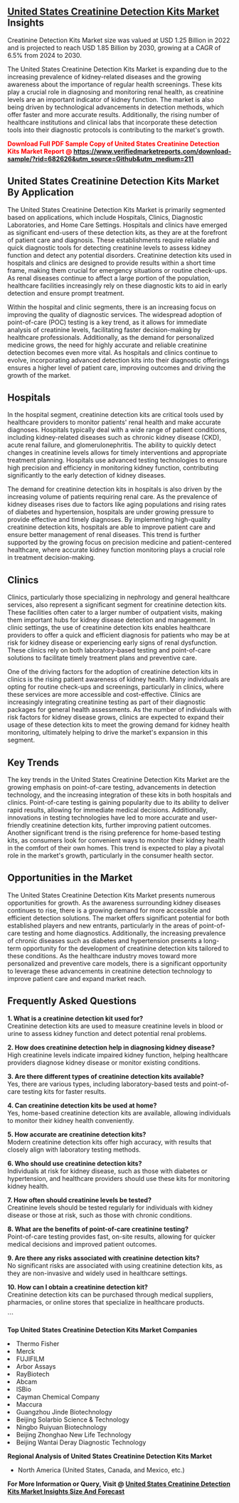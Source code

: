 <h2><a href="https://www.verifiedmarketreports.com/download-sample/?rid=682626&amp;utm_source=Github&amp;utm_medium=211" target="_blank">United States Creatinine Detection Kits Market</a> Insights</h2><p>Creatinine Detection Kits Market size was valued at USD 1.25 Billion in 2022 and is projected to reach USD 1.85 Billion by 2030, growing at a CAGR of 6.5% from 2024 to 2030.</p><p><p>The United States Creatinine Detection Kits Market is expanding due to the increasing prevalence of kidney-related diseases and the growing awareness about the importance of regular health screenings. These kits play a crucial role in diagnosing and monitoring renal health, as creatinine levels are an important indicator of kidney function. The market is also being driven by technological advancements in detection methods, which offer faster and more accurate results. Additionally, the rising number of healthcare institutions and clinical labs that incorporate these detection tools into their diagnostic protocols is contributing to the market's growth.</p><p><strong><p><span class=""><span style="color: #ff0000;"><strong>Download Full PDF Sample Copy of United States Creatinine Detection Kits Market Report</strong> @ </span><a href="https://www.verifiedmarketreports.com/download-sample/?rid=682626&amp;utm_source=Github&amp;utm_medium=211" target="_blank">https://www.verifiedmarketreports.com/download-sample/?rid=682626&amp;utm_source=Github&amp;utm_medium=211</a></span></p></strong></p><h2>United States Creatinine Detection Kits Market By Application</h2><p>The United States Creatinine Detection Kits Market is primarily segmented based on applications, which include Hospitals, Clinics, Diagnostic Laboratories, and Home Care Settings. Hospitals and clinics have emerged as significant end-users of these detection kits, as they are at the forefront of patient care and diagnosis. These establishments require reliable and quick diagnostic tools for detecting creatinine levels to assess kidney function and detect any potential disorders. Creatinine detection kits used in hospitals and clinics are designed to provide results within a short time frame, making them crucial for emergency situations or routine check-ups. As renal diseases continue to affect a large portion of the population, healthcare facilities increasingly rely on these diagnostic kits to aid in early detection and ensure prompt treatment.</p><p>Within the hospital and clinic segments, there is an increasing focus on improving the quality of diagnostic services. The widespread adoption of point-of-care (POC) testing is a key trend, as it allows for immediate analysis of creatinine levels, facilitating faster decision-making by healthcare professionals. Additionally, as the demand for personalized medicine grows, the need for highly accurate and reliable creatinine detection becomes even more vital. As hospitals and clinics continue to evolve, incorporating advanced detection kits into their diagnostic offerings ensures a higher level of patient care, improving outcomes and driving the growth of the market.</p><h2>Hospitals</h2><p>In the hospital segment, creatinine detection kits are critical tools used by healthcare providers to monitor patients' renal health and make accurate diagnoses. Hospitals typically deal with a wide range of patient conditions, including kidney-related diseases such as chronic kidney disease (CKD), acute renal failure, and glomerulonephritis. The ability to quickly detect changes in creatinine levels allows for timely interventions and appropriate treatment planning. Hospitals use advanced testing technologies to ensure high precision and efficiency in monitoring kidney function, contributing significantly to the early detection of kidney diseases.</p><p>The demand for creatinine detection kits in hospitals is also driven by the increasing volume of patients requiring renal care. As the prevalence of kidney diseases rises due to factors like aging populations and rising rates of diabetes and hypertension, hospitals are under growing pressure to provide effective and timely diagnoses. By implementing high-quality creatinine detection kits, hospitals are able to improve patient care and ensure better management of renal diseases. This trend is further supported by the growing focus on precision medicine and patient-centered healthcare, where accurate kidney function monitoring plays a crucial role in treatment decision-making.</p><h2>Clinics</h2><p>Clinics, particularly those specializing in nephrology and general healthcare services, also represent a significant segment for creatinine detection kits. These facilities often cater to a larger number of outpatient visits, making them important hubs for kidney disease detection and management. In clinic settings, the use of creatinine detection kits enables healthcare providers to offer a quick and efficient diagnosis for patients who may be at risk for kidney disease or experiencing early signs of renal dysfunction. These clinics rely on both laboratory-based testing and point-of-care solutions to facilitate timely treatment plans and preventive care.</p><p>One of the driving factors for the adoption of creatinine detection kits in clinics is the rising patient awareness of kidney health. Many individuals are opting for routine check-ups and screenings, particularly in clinics, where these services are more accessible and cost-effective. Clinics are increasingly integrating creatinine testing as part of their diagnostic packages for general health assessments. As the number of individuals with risk factors for kidney disease grows, clinics are expected to expand their usage of these detection kits to meet the growing demand for kidney health monitoring, ultimately helping to drive the market's expansion in this segment.</p><h2>Key Trends</h2><p>The key trends in the United States Creatinine Detection Kits Market are the growing emphasis on point-of-care testing, advancements in detection technology, and the increasing integration of these kits in both hospitals and clinics. Point-of-care testing is gaining popularity due to its ability to deliver rapid results, allowing for immediate medical decisions. Additionally, innovations in testing technologies have led to more accurate and user-friendly creatinine detection kits, further improving patient outcomes. Another significant trend is the rising preference for home-based testing kits, as consumers look for convenient ways to monitor their kidney health in the comfort of their own homes. This trend is expected to play a pivotal role in the market's growth, particularly in the consumer health sector.</p><h2>Opportunities in the Market</h2><p>The United States Creatinine Detection Kits Market presents numerous opportunities for growth. As the awareness surrounding kidney diseases continues to rise, there is a growing demand for more accessible and efficient detection solutions. The market offers significant potential for both established players and new entrants, particularly in the areas of point-of-care testing and home diagnostics. Additionally, the increasing prevalence of chronic diseases such as diabetes and hypertension presents a long-term opportunity for the development of creatinine detection kits tailored to these conditions. As the healthcare industry moves toward more personalized and preventive care models, there is a significant opportunity to leverage these advancements in creatinine detection technology to improve patient care and expand market reach.</p><h2>Frequently Asked Questions</h2><p><strong>1. What is a creatinine detection kit used for?</strong><br>Creatinine detection kits are used to measure creatinine levels in blood or urine to assess kidney function and detect potential renal problems.</p><p><strong>2. How does creatinine detection help in diagnosing kidney disease?</strong><br>High creatinine levels indicate impaired kidney function, helping healthcare providers diagnose kidney disease or monitor existing conditions.</p><p><strong>3. Are there different types of creatinine detection kits available?</strong><br>Yes, there are various types, including laboratory-based tests and point-of-care testing kits for faster results.</p><p><strong>4. Can creatinine detection kits be used at home?</strong><br>Yes, home-based creatinine detection kits are available, allowing individuals to monitor their kidney health conveniently.</p><p><strong>5. How accurate are creatinine detection kits?</strong><br>Modern creatinine detection kits offer high accuracy, with results that closely align with laboratory testing methods.</p><p><strong>6. Who should use creatinine detection kits?</strong><br>Individuals at risk for kidney disease, such as those with diabetes or hypertension, and healthcare providers should use these kits for monitoring kidney health.</p><p><strong>7. How often should creatinine levels be tested?</strong><br>Creatinine levels should be tested regularly for individuals with kidney disease or those at risk, such as those with chronic conditions.</p><p><strong>8. What are the benefits of point-of-care creatinine testing?</strong><br>Point-of-care testing provides fast, on-site results, allowing for quicker medical decisions and improved patient outcomes.</p><p><strong>9. Are there any risks associated with creatinine detection kits?</strong><br>No significant risks are associated with using creatinine detection kits, as they are non-invasive and widely used in healthcare settings.</p><p><strong>10. How can I obtain a creatinine detection kit?</strong><br>Creatinine detection kits can be purchased through medical suppliers, pharmacies, or online stores that specialize in healthcare products.</p>```</p><p><strong>Top United States Creatinine Detection Kits Market Companies</strong></p><div data-test-id=""><p><li>Thermo Fisher</li><li> Merck</li><li> FUJIFILM</li><li> Arbor Assays</li><li> RayBiotech</li><li> Abcam</li><li> lSBio</li><li> Cayman Chemical Company</li><li> Maccura</li><li> Guangzhou Jinde Biotechnology</li><li> Beijing Solarbio Science & Technology</li><li> Ningbo Ruiyuan Biotechnology</li><li> Beijing Zhonghao New Life Technology</li><li> Beijing Wantai Deray Diagnostic Technology</li></p><div><strong>Regional Analysis of&nbsp;United States Creatinine Detection Kits Market</strong></div><ul><li dir="ltr"><p dir="ltr">North America&nbsp;(United States, Canada, and Mexico, etc.)</p></li></ul><p><strong>For More Information or Query, Visit @&nbsp;</strong><strong><a href="https://www.verifiedmarketreports.com/product/creatinine-detection-kits-market/?utm_source=Github&amp;utm_medium=211" target="_blank">United States Creatinine Detection Kits Market Insights Size And Forecast</a></strong></p></div>
